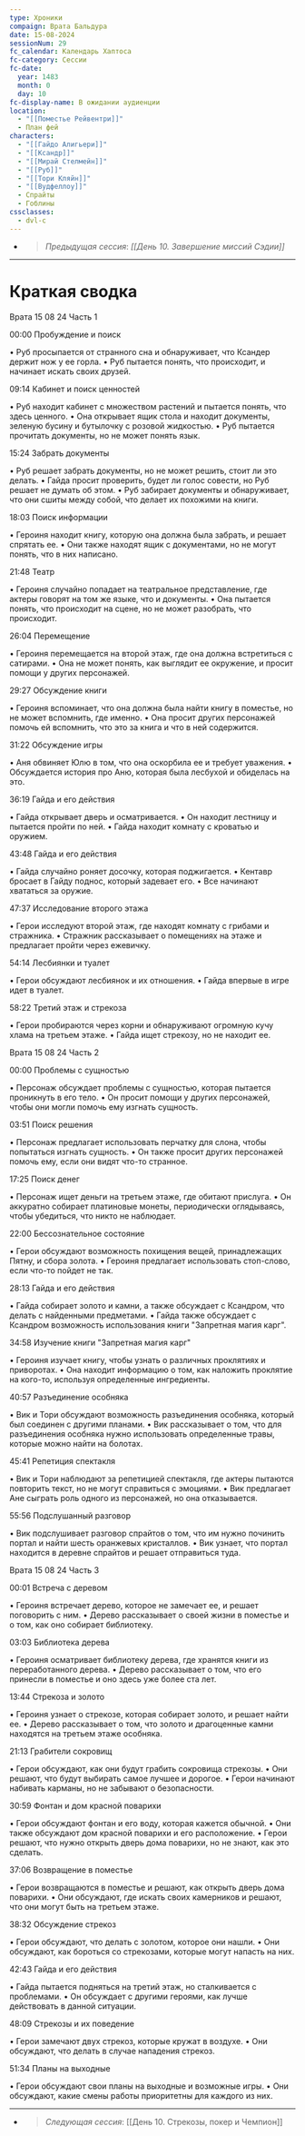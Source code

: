 ```yaml
---
type: Хроники
compaign: Врата Бальдура
date: 15-08-2024
sessionNum: 29
fc_calendar: Календарь Хаптоса
fc-category: Сессии
fc-date:
  year: 1483
  month: 0
  day: 10
fc-display-name: В ожидании аудиенции
location:
  - "[[Поместье Рейвентри]]"
  - План фей
characters:
  - "[[Гайдо Алигьери]]"
  - "[[Ксандр]]"
  - "[[Мирай Стелмейн]]"
  - "[[Руб]]"
  - "[[Тори Кляйн]]"
  - "[[Вудфеллоу]]"
  - Спрайты
  - Гоблины
cssclasses:
  - dvl-c
---
```


<!-- QueryToSerialize: LIST without ID "> *Предыдущая сессия*: *" + file.link + "*" From "content/Игры/Врата Бальдура/Хроники" WHERE sessionNum < this.sessionNum SORT sessionNum desc Limit 1 -->
<!-- SerializedQuery: LIST without ID "> *Предыдущая сессия*: *" + file.link + "*" From "content/Игры/Врата Бальдура/Хроники" WHERE sessionNum < this.sessionNum SORT sessionNum desc Limit 1 -->
- > *Предыдущая сессия*: *[[День 10.  Завершение миссий Сэдии]]*
<!-- SerializedQuery END -->
---

# Краткая сводка
Врата 15 08 24 Часть 1

00:00 Пробуждение и поиск

• Руб просыпается от странного сна и обнаруживает, что Ксандер держит нож у ее горла.
• Руб пытается понять, что происходит, и начинает искать своих друзей.

09:14 Кабинет и поиск ценностей

• Руб находит кабинет с множеством растений и пытается понять, что здесь ценного.
• Она открывает ящик стола и находит документы, зеленую бусину и бутылочку с розовой жидкостью.
• Руб пытается прочитать документы, но не может понять язык.

15:24 Забрать документы

• Руб решает забрать документы, но не может решить, стоит ли это делать.
• Гайда просит проверить, будет ли голос совести, но Руб решает не думать об этом.
• Руб забирает документы и обнаруживает, что они сшиты между собой, что делает их похожими на книги.

18:03 Поиск информации

• Героиня находит книгу, которую она должна была забрать, и решает спрятать ее.
• Они также находят ящик с документами, но не могут понять, что в них написано.

21:48 Театр

• Героиня случайно попадает на театральное представление, где актеры говорят на том же языке, что и документы.
• Она пытается понять, что происходит на сцене, но не может разобрать, что происходит.

26:04 Перемещение

• Героиня перемещается на второй этаж, где она должна встретиться с сатирами.
• Она не может понять, как выглядит ее окружение, и просит помощи у других персонажей.

29:27 Обсуждение книги

• Героиня вспоминает, что она должна была найти книгу в поместье, но не может вспомнить, где именно.
• Она просит других персонажей помочь ей вспомнить, что это за книга и что в ней содержится.

31:22 Обсуждение игры

• Аня обвиняет Юлю в том, что она оскорбила ее и требует уважения.
• Обсуждается история про Аню, которая была лесбухой и обиделась на это.

36:19 Гайда и его действия

• Гайда открывает дверь и осматривается.
• Он находит лестницу и пытается пройти по ней.
• Гайда находит комнату с кроватью и оружием.

43:48 Гайда и его действия

• Гайда случайно роняет досочку, которая поджигается.
• Кентавр бросает в Гайду поднос, который задевает его.
• Все начинают хвататься за оружие.

47:37 Исследование второго этажа

• Герои исследуют второй этаж, где находят комнату с грибами и стражника.
• Стражник рассказывает о помещениях на этаже и предлагает пройти через ежевичку.

54:14 Лесбиянки и туалет

• Герои обсуждают лесбиянок и их отношения.
• Гайда впервые в игре идет в туалет.

58:22 Третий этаж и стрекоза

• Герои пробираются через корни и обнаруживают огромную кучу хлама на третьем этаже.
• Гайда ищет стрекозу, но не находит ее.

Врата 15 08 24 Часть 2

00:00 Проблемы с сущностью

• Персонаж обсуждает проблемы с сущностью, которая пытается проникнуть в его тело.
• Он просит помощи у других персонажей, чтобы они могли помочь ему изгнать сущность.

03:51 Поиск решения

• Персонаж предлагает использовать перчатку для слона, чтобы попытаться изгнать сущность.
• Он также просит других персонажей помочь ему, если они видят что-то странное.

17:25 Поиск денег

• Персонаж ищет деньги на третьем этаже, где обитают прислуга.
• Он аккуратно собирает платиновые монеты, периодически оглядываясь, чтобы убедиться, что никто не наблюдает.

22:00 Бессознательное состояние

• Герои обсуждают возможность похищения вещей, принадлежащих Пятну, и сбора золота.
• Героиня предлагает использовать стоп-слово, если что-то пойдет не так.

28:13 Гайда и его действия

• Гайда собирает золото и камни, а также обсуждает с Ксандром, что делать с найденными предметами.
• Гайда также обсуждает с Ксандром возможность использования книги "Запретная магия карг".

34:58 Изучение книги "Запретная магия карг"

• Героиня изучает книгу, чтобы узнать о различных проклятиях и приворотах.
• Она находит информацию о том, как наложить проклятие на кого-то, используя определенные ингредиенты.

40:57 Разъединение особняка

• Вик и Тори обсуждают возможность разъединения особняка, который был соединен с другими планами.
• Вик рассказывает о том, что для разъединения особняка нужно использовать определенные травы, которые можно найти на болотах.

45:41 Репетиция спектакля

• Вик и Тори наблюдают за репетицией спектакля, где актеры пытаются повторить текст, но не могут справиться с эмоциями.
• Вик предлагает Ане сыграть роль одного из персонажей, но она отказывается.

55:56 Подслушанный разговор

• Вик подслушивает разговор спрайтов о том, что им нужно починить портал и найти шесть оранжевых кристаллов.
• Вик узнает, что портал находится в деревне спрайтов и решает отправиться туда.



Врата 15 08 24 Часть 3

00:01 Встреча с деревом

• Героиня встречает дерево, которое не замечает ее, и решает поговорить с ним.
• Дерево рассказывает о своей жизни в поместье и о том, как оно собирает библиотеку.

03:03 Библиотека дерева

• Героиня осматривает библиотеку дерева, где хранятся книги из переработанного дерева.
• Дерево рассказывает о том, что его принесли в поместье и оно здесь уже более ста лет.

13:44 Стрекоза и золото

• Героиня узнает о стрекозе, которая собирает золото, и решает найти ее.
• Дерево рассказывает о том, что золото и драгоценные камни находятся на третьем этаже особняка.

21:13 Грабители сокровищ

• Герои обсуждают, как они будут грабить сокровища стрекозы.
• Они решают, что будут выбирать самое лучшее и дорогое.
• Герои начинают набивать карманы, но не забывают о безопасности.

30:59 Фонтан и дом красной поварихи

• Герои обсуждают фонтан и его воду, которая кажется обычной.
• Они также обсуждают дом красной поварихи и его расположение.
• Герои решают, что нужно открыть дверь дома поварихи, но не знают, как это сделать.

37:06 Возвращение в поместье

• Герои возвращаются в поместье и решают, как открыть дверь дома поварихи.
• Они обсуждают, где искать своих камерников и решают, что они могут быть на третьем этаже.

38:32 Обсуждение стрекоз

• Герои обсуждают, что делать с золотом, которое они нашли.
• Они обсуждают, как бороться со стрекозами, которые могут напасть на них.

42:43 Гайда и его действия

• Гайда пытается подняться на третий этаж, но сталкивается с проблемами.
• Он обсуждает с другими героями, как лучше действовать в данной ситуации.

48:09 Стрекозы и их поведение

• Герои замечают двух стрекоз, которые кружат в воздухе.
• Они обсуждают, что делать в случае нападения стрекоз.

51:34 Планы на выходные

• Герои обсуждают свои планы на выходные и возможные игры.
• Они обсуждают, какие смены работы приоритетны для каждого из них.


---
<!-- QueryToSerialize: LIST without ID "> *Следующая сессия*: " + file.link From "content/Игры/Врата Бальдура/Хроники" WHERE sessionNum > this.sessionNum SORT sessionNum asc Limit 1 -->
<!-- SerializedQuery: LIST without ID "> *Следующая сессия*: " + file.link From "content/Игры/Врата Бальдура/Хроники" WHERE sessionNum > this.sessionNum SORT sessionNum asc Limit 1 -->
- > *Следующая сессия*: [[День 10. Стрекозы, покер и Чемпион]]
<!-- SerializedQuery END -->
